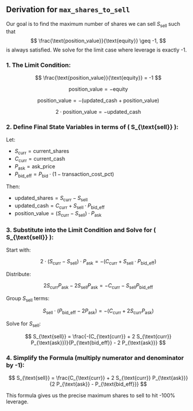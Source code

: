 ## Derivation for `max_shares_to_sell`

Our goal is to find the maximum number of shares we can sell $S_{\text{sell}}$ such that 
$$
\frac{\text{position_value}}{\text{equity}} \geq -1,
$$
is always satisfied. We solve for the limit case where leverage is exactly -1.

### 1. The Limit Condition:

$$
\frac{\text{position_value}}{\text{equity}} = -1
$$

$$
\text{position_value} = -\text{equity}
$$

$$
\text{position_value} = -(\text{updated_cash} + \text{position_value})
$$

$$
2 \cdot \text{position_value} = -\text{updated_cash}
$$

### 2. Define Final State Variables in terms of \( S_{\text{sell}} \):

Let:

- $S_{\text{curr}} = \text{current_shares}$  
- $C_{\text{curr}} = \text{current_cash}$  
- $P_{\text{ask}} = \text{ask_price}$  
- $P_{\text{bid_eff}} = P_{\text{bid}} \cdot (1 - \text{transaction_cost_pct})$

Then:

- $\text{updated_shares} = S_{\text{curr}} - S_{\text{sell}}$
- $\text{updated_cash} = C_{\text{curr}} + S_{\text{sell}} \cdot P_{\text{bid_eff}}$
- $\text{position_value} = (S_{\text{curr}} - S_{\text{sell}}) \cdot P_{\text{ask}}$

### 3. Substitute into the Limit Condition and Solve for \( S_{\text{sell}} \):

Start with:

$$
2 \cdot (S_{\text{curr}} - S_{\text{sell}}) \cdot P_{\text{ask}} = -\left(C_{\text{curr}} + S_{\text{sell}} \cdot P_{\text{bid_eff}}\right)
$$

Distribute:

$$
2 S_{\text{curr}} P_{\text{ask}} - 2 S_{\text{sell}} P_{\text{ask}} = -C_{\text{curr}} - S_{\text{sell}} P_{\text{bid_eff}}
$$

Group $S_{\text{sell}}$ terms:

$$
S_{\text{sell}} \cdot (P_{\text{bid_eff}} - 2 P_{\text{ask}}) = -(C_{\text{curr}} + 2 S_{\text{curr}} P_{\text{ask}})
$$

Solve for $S_{\text{sell}}$:

$$
S_{\text{sell}} = \frac{-(C_{\text{curr}} + 2 S_{\text{curr}} P_{\text{ask}})}{P_{\text{bid_eff}} - 2 P_{\text{ask}}}
$$

### 4. Simplify the Formula (multiply numerator and denominator by -1):

$$
S_{\text{sell}} = \frac{C_{\text{curr}} + 2 S_{\text{curr}} P_{\text{ask}}}{2 P_{\text{ask}} - P_{\text{bid_eff}}}
$$

This formula gives us the precise maximum shares to sell to hit -100% leverage.
